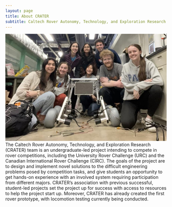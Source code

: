```yaml
---
layout: page
title: About CRATER
subtitle: Caltech Rover Autonomy, Technology, and Exploration Research
---
```

![Team members](assets/img/group.jpg)
The Caltech Rover Autonomy, Technology, and Exploration Research (CRATER) team is an undergraduate-led project intending to compete in rover competitions, including the University Rover Challenge (URC) and the Canadian International Rover Challenge (CIRC). The goals of the project are to design and implement novel solutions to the difficult engineering problems posed by competition tasks, and give students an opportunity to get hands-on experience with an involved system requiring participation from different majors. CRATER’s association with previous successful, student-led projects set the project up for success with access to resources to help the project start up. Moreover, CRATER has already created the first rover prototype, with locomotion testing currently being conducted.

<!-- ### My story

To be honest, I'm having some trouble remembering right now, so why don't you just watch [my movie](https://en.wikipedia.org/wiki/The_Princess_Bride_%28film%29) and it will answer **all** your questions. -->
